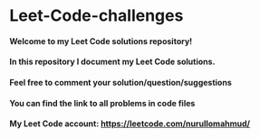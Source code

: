 # Leet-Code-challenges

#### Welcome to my Leet Code solutions repository!
#### In this repository I document my Leet Code solutions.
#### Feel free to comment your solution/question/suggestions
#### You can find the link to all problems in code files
#### My Leet Code account: https://leetcode.com/nurullomahmud/
####
####
####
####
####
####
####
####
